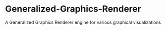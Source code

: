 # Generalized-Graphics-Renderer
A Generalized Graphics Renderer engine for various graphical visualizations
